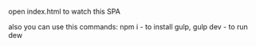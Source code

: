 open index.html to watch this SPA

also you can use this commands:
npm i  - to install gulp,
gulp dev - to run dew
